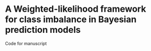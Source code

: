 # A Weighted-likelihood framework for class imbalance in Bayesian prediction models

Code for manuscript

